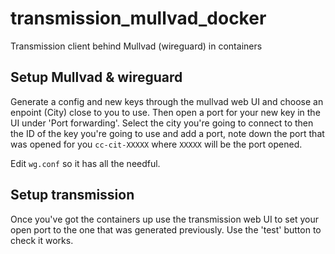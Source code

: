 # transmission_mullvad_docker
Transmission client behind Mullvad (wireguard) in containers

## Setup Mullvad & wireguard
Generate a config and new keys through the mullvad web UI and choose an
enpoint (City) close to you to use. Then open a port for your new key in the UI
under 'Port forwarding'. Select the city you're going to connect to then the ID
of the key you're going to use and add a port, note down the port that was
opened for you `cc-cit-XXXXX` where `XXXXX` will be the port opened.

Edit `wg.conf` so it has all the needful.

## Setup transmission
Once you've got the containers up use the transmission web UI to set your open
port to the one that was generated previously. Use the 'test' button to check
it works.
